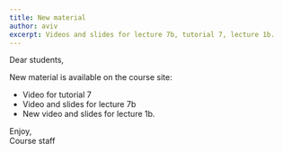 ```yaml
---
title: New material
author: aviv
excerpt: Videos and slides for lecture 7b, tutorial 7, lecture 1b.
---
```


Dear students,

New material is available on the course site:
- Video for tutorial 7
- Video and slides for lecture 7b
- New video and slides for lecture 1b.

Enjoy,  
Course staff


